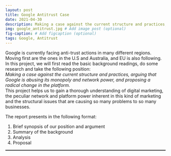 ```yaml
---
layout: post
title: Google Antitrust Case
date: 2021-04-30
description: Making a case against the current structure and practices, arguing that Google is abusing its monopoly and network power, and proposing a radical change in the platform
img: google_antitrust.jpg # Add image post (optional)
fig-caption: # Add figcaption (optional)
tags: Google, Antitrust
---
```


Google is currently facing anti-trust actions in many different regions. Moving first are the ones in the U.S and Australia, and EU is also following. In this project, we will first read the basic background readings, do some research and take the following position:  
_Making a case against the current structure and practices, arguing that Google is abusing its monopoly and network power, and proposing a radical change in the platform._  
This project helps us to gain a thorough understanding of digital marketing, the peculiar network and platform power inherent in this kind of marketing and the structural issues that are causing so many problems to so many businesses.  

The report presents in the following format:  

1.	Brief synopsis of our position and argument  
2.	Summary of the background  
3.	Analysis  
4.	Proposal  

<hr style="border:1.5px solid gray">




